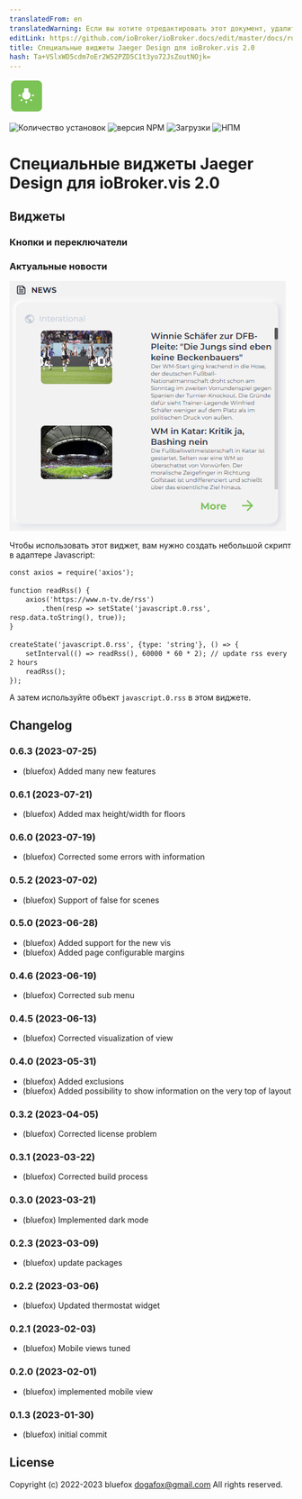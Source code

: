 ```yaml
---
translatedFrom: en
translatedWarning: Если вы хотите отредактировать этот документ, удалите поле «translationFrom», в противном случае этот документ будет снова автоматически переведен
editLink: https://github.com/ioBroker/ioBroker.docs/edit/master/docs/ru/adapterref/iobroker.vis-2-widgets-jaeger-design/README.md
title: Специальные виджеты Jaeger Design для ioBroker.vis 2.0
hash: Ta+VSlxWD5cdm7oEr2W52PZD5C1t3yo72JsZoutNOjk=
---
```

![Логотип](../../../en/adapterref/iobroker.vis-2-widgets-jaeger-design/admin/vis-2-widgets-jaeger-design.png)

![Количество установок](http://iobroker.live/badges/vis-2-widgets-jaeger-design-stable.svg)
![версия NPM](http://img.shields.io/npm/v/iobroker.vis-2-widgets-jaeger-design.svg)
![Загрузки](https://img.shields.io/npm/dm/iobroker.vis-2-widgets-jaeger-design.svg)
![НПМ](https://nodei.co/npm/iobroker.vis-2-widgets-jaeger-design.png?downloads=true)

# Специальные виджеты Jaeger Design для ioBroker.vis 2.0
## Виджеты
### Кнопки и переключатели
### Актуальные новости
![Актуальные новости](../../../en/adapterref/iobroker.vis-2-widgets-jaeger-design/img/news.png)

Чтобы использовать этот виджет, вам нужно создать небольшой скрипт в адаптере Javascript:

```
const axios = require('axios');

function readRss() {
    axios('https://www.n-tv.de/rss')
        .then(resp => setState('javascript.0.rss', resp.data.toString(), true));
}

createState('javascript.0.rss', {type: 'string'}, () => {
    setInterval(() => readRss(), 60000 * 60 * 2); // update rss every 2 hours
    readRss();
});
```

А затем используйте объект `javascript.0.rss` в этом виджете.

<!-- Заполнитель для следующей версии (в начале строки):

### **В РАБОТЕ** -->

## Changelog
### 0.6.3 (2023-07-25)
* (bluefox) Added many new features

### 0.6.1 (2023-07-21)
* (bluefox) Added max height/width for floors

### 0.6.0 (2023-07-19)
* (bluefox) Corrected some errors with information

### 0.5.2 (2023-07-02)
* (bluefox) Support of false for scenes

### 0.5.0 (2023-06-28)
* (bluefox) Added support for the new vis
* (bluefox) Added page configurable margins

### 0.4.6 (2023-06-19)
* (bluefox) Corrected sub menu

### 0.4.5 (2023-06-13)
* (bluefox) Corrected visualization of view

### 0.4.0 (2023-05-31)
* (bluefox) Added exclusions
* (bluefox) Added possibility to show information on the very top of layout

### 0.3.2 (2023-04-05)
* (bluefox) Corrected license problem

### 0.3.1 (2023-03-22)
* (bluefox) Corrected build process

### 0.3.0 (2023-03-21)
* (bluefox) Implemented dark mode

### 0.2.3 (2023-03-09)
* (bluefox) update packages

### 0.2.2 (2023-03-06)
* (bluefox) Updated thermostat widget

### 0.2.1 (2023-02-03)
* (bluefox) Mobile views tuned

### 0.2.0 (2023-02-01)
* (bluefox) implemented mobile view

### 0.1.3 (2023-01-30)
* (bluefox) initial commit

## License
Copyright (c) 2022-2023 bluefox <dogafox@gmail.com>
All rights reserved.